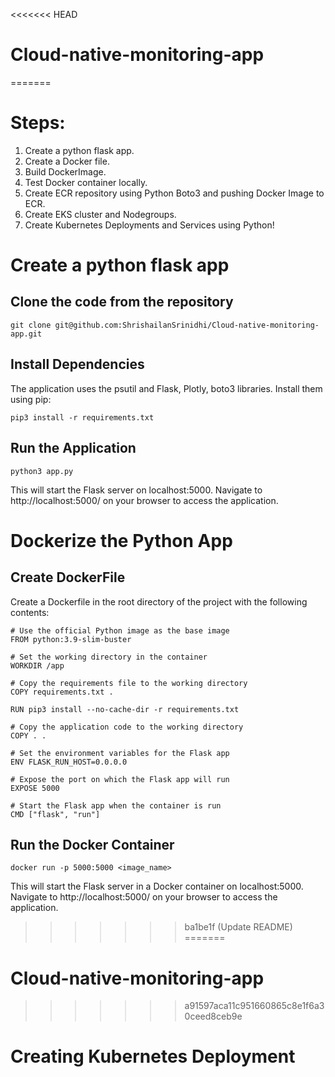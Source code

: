 <<<<<<< HEAD
# Cloud-native-monitoring-app
=======
# Steps:
1) Create a python flask app.
2) Create a Docker file.
3) Build DockerImage.
4) Test Docker container locally.
5) Create ECR repository using Python Boto3 and pushing Docker Image to ECR.
6) Create EKS cluster and Nodegroups.
7) Create Kubernetes Deployments and Services using Python!

# Create a python flask app
## Clone the code from the repository
~~~
git clone git@github.com:ShrishailanSrinidhi/Cloud-native-monitoring-app.git
~~~

## Install Dependencies
The application uses the psutil and Flask, Plotly, boto3 libraries. Install them using pip:
~~~
pip3 install -r requirements.txt
~~~

## Run the Application
~~~
python3 app.py
~~~

This will start the Flask server on localhost:5000. Navigate to http://localhost:5000/ on your browser to access the application.

# Dockerize the Python App
## Create DockerFile
Create a Dockerfile in the root directory of the project with the following contents:
~~~
# Use the official Python image as the base image
FROM python:3.9-slim-buster

# Set the working directory in the container
WORKDIR /app

# Copy the requirements file to the working directory
COPY requirements.txt .

RUN pip3 install --no-cache-dir -r requirements.txt

# Copy the application code to the working directory
COPY . .

# Set the environment variables for the Flask app
ENV FLASK_RUN_HOST=0.0.0.0

# Expose the port on which the Flask app will run
EXPOSE 5000

# Start the Flask app when the container is run
CMD ["flask", "run"]
~~~

## Run the Docker Container
~~~
docker run -p 5000:5000 <image_name>
~~~

This will start the Flask server in a Docker container on localhost:5000. Navigate to http://localhost:5000/ on your browser to access the application.
>>>>>>> ba1be1f (Update README)
=======
# Cloud-native-monitoring-app
>>>>>>> a91597aca11c951660865c8e1f6a30ceed8ceb9e

# Creating Kubernetes Deployment
